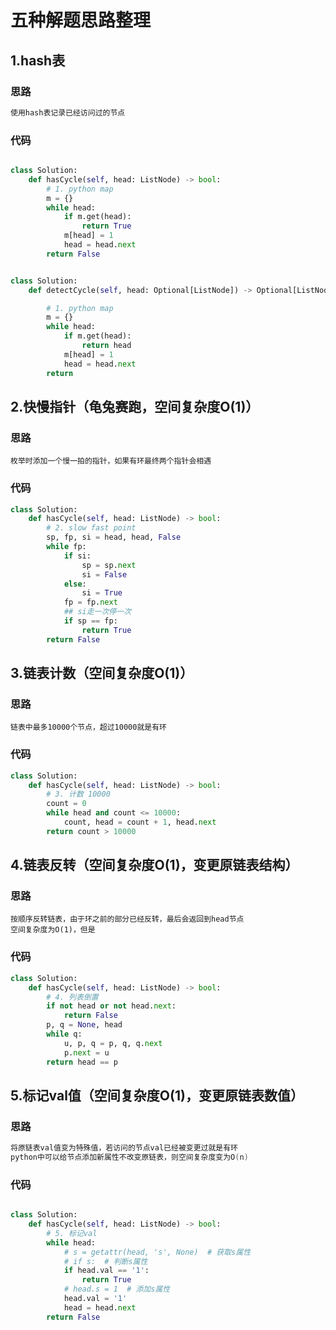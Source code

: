 # 五种解题思路整理

## 1.hash表

### 思路

```python
使用hash表记录已经访问过的节点
```

### 代码

```python

class Solution:
    def hasCycle(self, head: ListNode) -> bool:
        # 1. python map
        m = {}
        while head:
            if m.get(head):
                return True
            m[head] = 1
            head = head.next
        return False
```
```python

class Solution:
    def detectCycle(self, head: Optional[ListNode]) -> Optional[ListNode]:

        # 1. python map
        m = {}
        while head:
            if m.get(head):
                return head
            m[head] = 1
            head = head.next
        return 
```        
## 2.快慢指针（龟兔赛跑，空间复杂度O(1)）

### 思路

```auto
枚举时添加一个慢一拍的指针，如果有环最终两个指针会相遇
```

### 代码

```python
class Solution:
    def hasCycle(self, head: ListNode) -> bool:
        # 2. slow fast point
        sp, fp, si = head, head, False
        while fp:
            if si:
                sp = sp.next
                si = False
            else:
                si = True
            fp = fp.next
            ## si走一次停一次
            if sp == fp:
                return True
        return False
```

## 3.链表计数（空间复杂度O(1)）

### 思路

```auto
链表中最多10000个节点，超过10000就是有环
```

### 代码

```python
class Solution:
    def hasCycle(self, head: ListNode) -> bool:
        # 3. 计数 10000
        count = 0
        while head and count <= 10000:
            count, head = count + 1, head.next
        return count > 10000
```

## 4.链表反转（空间复杂度O(1)，变更原链表结构）

### 思路

```auto
按顺序反转链表，由于环之前的部分已经反转，最后会返回到head节点
空间复杂度为O(1)，但是
```

### 代码

```python
class Solution:
    def hasCycle(self, head: ListNode) -> bool:
        # 4. 列表倒置
        if not head or not head.next:
            return False
        p, q = None, head
        while q:
            u, p, q = p, q, q.next
            p.next = u
        return head == p
```

## 5.标记val值（空间复杂度O(1)，变更原链表数值）

### 思路

```scala
将原链表val值变为特殊值，若访问的节点val已经被变更过就是有环
python中可以给节点添加新属性不改变原链表，则空间复杂度变为O(n)
```

### 代码

```python

class Solution:
    def hasCycle(self, head: ListNode) -> bool:
        # 5. 标记val
        while head:
            # s = getattr(head, 's', None)  # 获取s属性
            # if s:  # 判断s属性
            if head.val == '1':
                return True
            # head.s = 1  # 添加s属性
            head.val = '1'
            head = head.next
        return False
```